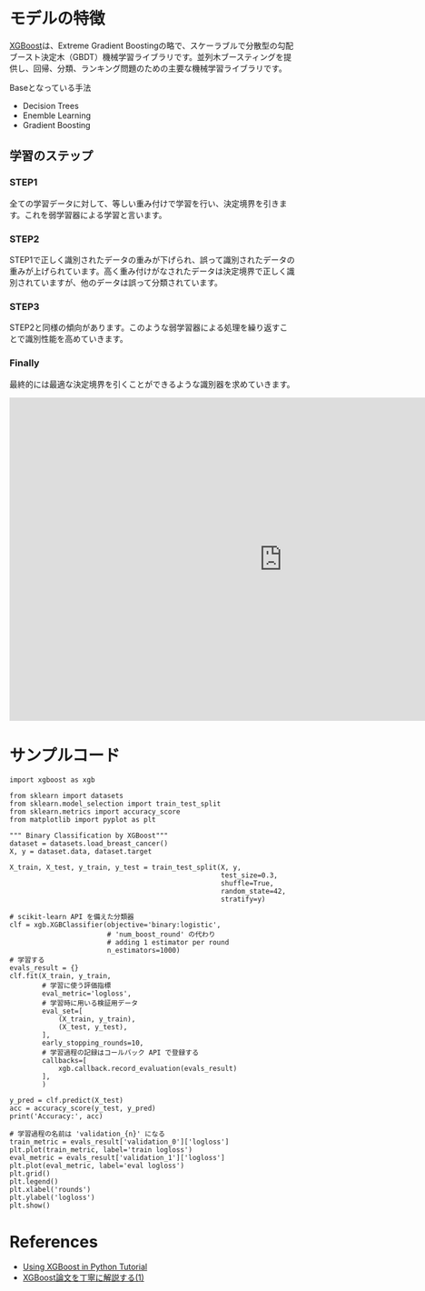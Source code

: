 # モデルの特徴
[XGBoost](https://xgboost.readthedocs.io/en/latest/index.html)は、Extreme Gradient Boostingの略で、スケーラブルで分散型の勾配ブースト決定木（GBDT）機械学習ライブラリです。並列木ブースティングを提供し、回帰、分類、ランキング問題のための主要な機械学習ライブラリです。

Baseとなっている手法
- Decision Trees
- Enemble Learning
- Gradient Boosting

## 学習のステップ
### STEP1
全ての学習データに対して、等しい重み付けで学習を行い、決定境界を引きます。これを弱学習器による学習と言います。
### STEP2
STEP1で正しく識別されたデータの重みが下げられ、誤って識別されたデータの重みが上げられています。高く重み付けがなされたデータは決定境界で正しく識別されていますが、他のデータは誤って分類されています。
### STEP3
STEP2と同様の傾向があります。このような弱学習器による処理を繰り返すことで識別性能を高めていきます。
### Finally
最終的には最適な決定境界を引くことができるような識別器を求めていきます。

<iframe src="https://docs.google.com/presentation/d/e/2PACX-1vRT7OVtKPfHy8np0-Y5jMK9uERj6VwqCcu_othIWrR0RAsmf_lb96aDSQOy5bKbedAs4gx3ppgM0ZVa/embed?start=1&loop=false&delayms=3000" frameborder="0" width="960" height="569" allowfullscreen="true" mozallowfullscreen="true" webkitallowfullscreen="true"></iframe>

<!-- # Hyperparamters
## learning_rate
## max_depth
## subsample
## colsample_bytree
## n_estimators
## objective
## gamma
## alpha
## lambda -->

# サンプルコード

```
import xgboost as xgb

from sklearn import datasets
from sklearn.model_selection import train_test_split
from sklearn.metrics import accuracy_score
from matplotlib import pyplot as plt

""" Binary Classification by XGBoost"""
dataset = datasets.load_breast_cancer()
X, y = dataset.data, dataset.target

X_train, X_test, y_train, y_test = train_test_split(X, y,
                                                    test_size=0.3,
                                                    shuffle=True,
                                                    random_state=42,
                                                    stratify=y)

# scikit-learn API を備えた分類器
clf = xgb.XGBClassifier(objective='binary:logistic',
                        # 'num_boost_round' の代わり
                        # adding 1 estimator per round
                        n_estimators=1000)
# 学習する
evals_result = {}
clf.fit(X_train, y_train,
        # 学習に使う評価指標
        eval_metric='logloss',
        # 学習時に用いる検証用データ
        eval_set=[
            (X_train, y_train),
            (X_test, y_test),
        ],
        early_stopping_rounds=10,
        # 学習過程の記録はコールバック API で登録する
        callbacks=[
            xgb.callback.record_evaluation(evals_result)
        ],
        )

y_pred = clf.predict(X_test)
acc = accuracy_score(y_test, y_pred)
print('Accuracy:', acc)

# 学習過程の名前は 'validation_{n}' になる
train_metric = evals_result['validation_0']['logloss']
plt.plot(train_metric, label='train logloss')
eval_metric = evals_result['validation_1']['logloss']
plt.plot(eval_metric, label='eval logloss')
plt.grid()
plt.legend()
plt.xlabel('rounds')
plt.ylabel('logloss')
plt.show()

```

# References
- [Using XGBoost in Python Tutorial](https://www.datacamp.com/community/tutorials/xgboost-in-python)
- [XGBoost論文を丁寧に解説する(1)](https://qiita.com/triwave33/items/aad60f25485a4595b5c8#gradient-tree-boosting)
